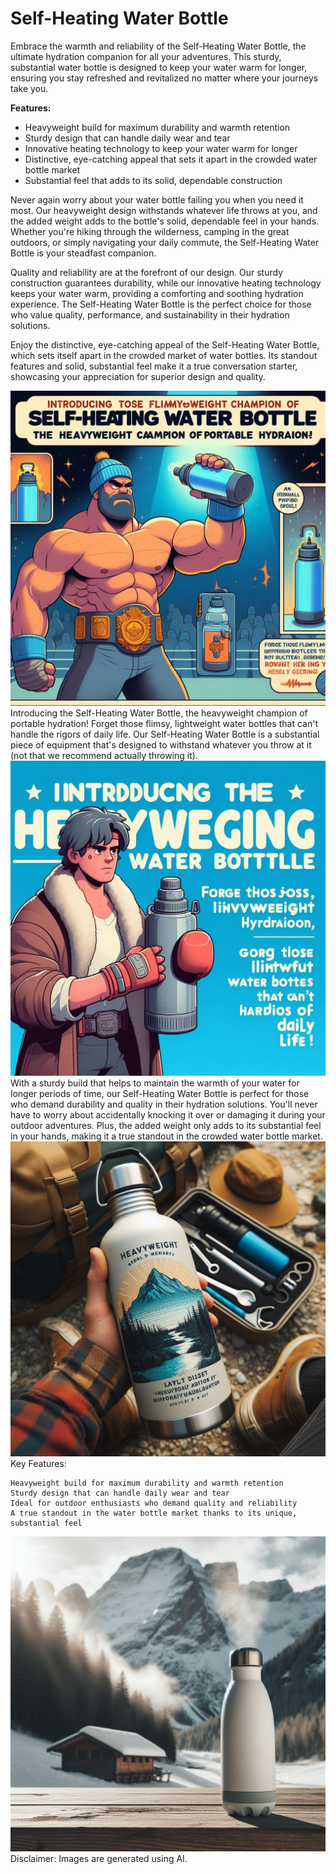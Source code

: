 # Self-Heating Water Bottle

Embrace the warmth and reliability of the Self-Heating Water Bottle, the ultimate hydration companion for all your adventures. This sturdy, substantial water bottle is designed to keep your water warm for longer, ensuring you stay refreshed and revitalized no matter where your journeys take you.

**Features:**

- Heavyweight build for maximum durability and warmth retention
- Sturdy design that can handle daily wear and tear
- Innovative heating technology to keep your water warm for longer
- Distinctive, eye-catching appeal that sets it apart in the crowded water bottle market
- Substantial feel that adds to its solid, dependable construction

Never again worry about your water bottle failing you when you need it most. Our heavyweight design withstands whatever life throws at you, and the added weight adds to the bottle's solid, dependable feel in your hands. Whether you're hiking through the wilderness, camping in the great outdoors, or simply navigating your daily commute, the Self-Heating Water Bottle is your steadfast companion.

Quality and reliability are at the forefront of our design. Our sturdy construction guarantees durability, while our innovative heating technology keeps your water warm, providing a comforting and soothing hydration experience. The Self-Heating Water Bottle is the perfect choice for those who value quality, performance, and sustainability in their hydration solutions.

Enjoy the distinctive, eye-catching appeal of the Self-Heating Water Bottle, which sets itself apart in the crowded market of water bottles. Its standout features and solid, substantial feel make it a true conversation starter, showcasing your appreciation for superior design and quality.

<img src="self-heat1.jpg">
Introducing the Self-Heating Water Bottle, the heavyweight champion of portable hydration! Forget those flimsy, lightweight water bottles that can't handle the rigors of daily life. Our Self-Heating Water Bottle is a substantial piece of equipment that's designed to withstand whatever you throw at it (not that we recommend actually throwing it). 
<img src="self-heat2.jpg">
With a sturdy build that helps to maintain the warmth of your water for longer periods of time, our Self-Heating Water Bottle is perfect for those who demand durability and quality in their hydration solutions. You'll never have to worry about accidentally knocking it over or damaging it during your outdoor adventures. Plus, the added weight only adds to its substantial feel in your hands, making it a true standout in the crowded water bottle market.
<img src="self-heat3.jpg">
Key Features:

    Heavyweight build for maximum durability and warmth retention
    Sturdy design that can handle daily wear and tear
    Ideal for outdoor enthusiasts who demand quality and reliability
    A true standout in the water bottle market thanks to its unique, substantial feel
<img src="self-heat-cabin-snow.jpg">
Disclaimer: Images are generated using AI.
